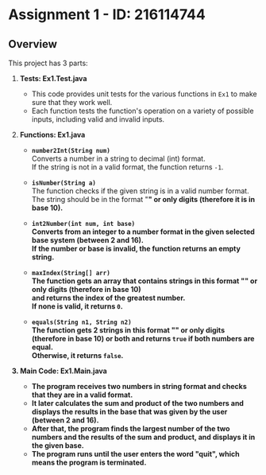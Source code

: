 # Assignment 1 - ID: 216114744

## Overview
This project has 3 parts:

1. **Tests: Ex1.Test.java**
   - This code provides unit tests for the various functions in `Ex1` to make sure that they work well. 
   - Each function tests the function's operation on a variety of possible inputs, including valid and invalid inputs.

2. **Functions: Ex1.java**
   - **`number2Int(String num)`**  
     Converts a number in a string to decimal (int) format.  
     If the string is not in a valid format, the function returns `-1`.

   - **`isNumber(String a)`**  
     The function checks if the given string is in a valid number format.  
     The string should be in the format "<number><b><base>" or only digits (therefore it is in base 10).

   - **`int2Number(int num, int base)`**  
     Converts from an integer to a number format in the given selected base system (between 2 and 16).  
     If the number or base is invalid, the function returns an empty string.

   - **`maxIndex(String[] arr)`**  
     The function gets an array that contains strings in this format "<number><b><base>" or only digits (therefore in base 10)  
     and returns the index of the greatest number.  
     If none is valid, it returns `0`.

   - **`equals(String n1, String n2)`**  
     The function gets 2 strings in this format "<number><b><base>" or only digits (therefore in base 10) or both 
     and returns `true` if both numbers are equal.  
     Otherwise, it returns `false`.

3. **Main Code: Ex1.Main.java**
   - The program receives two numbers in string format and checks that they are in a valid format.  
   - It later calculates the sum and product of the two numbers and displays the results in the base that was given by the user (between 2 and 16).  
   - After that, the program finds the largest number of the two numbers and the results of the sum and product, and displays it in the given base.  
   - The program runs until the user enters the word "quit", which means the program is terminated.

